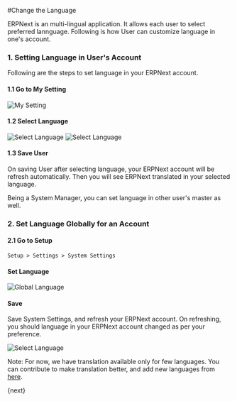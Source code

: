 <!-- add-breadcrumbs -->
#Change the Language

ERPNext is an multi-lingual application. It allows each user to select preferred lannguage. Following is how User can customize language in one's account.

### 1. Setting Language in User's Account

Following are the steps to set language in your ERPNext account.

#### 1.1 Go to My Setting

<img alt="My Setting" class="screenshot" src="{{docs_base_url}}/assets/img/articles/change-language-1.png">

#### 1.2 Select Language

<img alt="Select Language" class="screenshot" src="{{docs_base_url}}/assets/img/articles/change-language-2.png">

<img alt="Select Language" class="screenshot" src="{{docs_base_url}}/assets/img/articles/set-language-1.gif">

#### 1.3 Save User

On saving User after selecting language, your ERPNext account will be refresh automatically. Then you will see ERPNext translated in your selected language.

Being a System Manager, you can set language in other user's master as well.

### 2. Set Language Globally for an Account

#### 2.1 Go to Setup

`Setup > Settings > System Settings`

#### Set Language

<img alt="Global Language" class="screenshot" src="{{docs_base_url}}/assets/img/articles/change-language-3.png">

#### Save

Save System Settings, and refresh your ERPNext account. On refreshing, you should language in your ERPNext account changed as per your preference.

<img alt="Select Language" class="screenshot" src="{{docs_base_url}}/assets/img/articles/set-language-2.gif">

Note: For now, we have translation available only for few languages. You can contribute to make translation better, and add new languages from [here](https://translate.erpnext.com).

{next}
<!-- markdown -->
